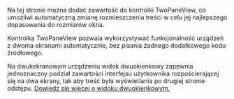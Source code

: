﻿ Na tej stronie można dodać zawartość do kontrolki TwoPaneView, co umożliwi automatyczną zmianę rozmieszczenia treści w celu jej najlepszego dopasowania do rozmiarów okna.

 Kontrolka TwoPaneView pozwala wykorzystywać funkcjonalność urządzeń z dwoma ekranami automatycznie, bez pisania żadnego dodatkowego kodu źródłowego.

 Na dwukekranowym urządzeniu widok dwuokienkowy zapewnia jednoznaczny podział zawartości interfejsu użytkownika rozpościerającej się na dwa ekrany, tak aby treść była wyświetlania po drugiej stronie odstępu.  [Dowiedz się więcej o widoku dwuokienkowym.](https://docs.microsoft.com/windows/uwp/design/controls-and-patterns/two-pane-view)